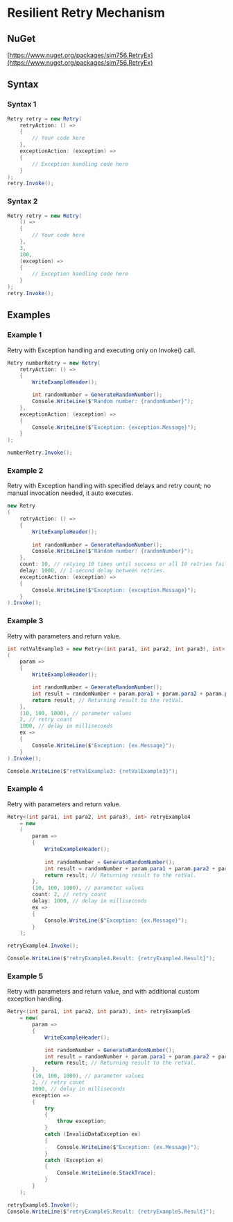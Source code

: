 # Resilient Retry Mechanism

## NuGet
[https://www.nuget.org/packages/sim756.RetryEx](https://www.nuget.org/packages/sim756.RetryEx)

## Syntax
### Syntax 1
```c#
Retry retry = new Retry(
    retryAction: () =>
    {
        // Your code here
    },
    exceptionAction: (exception) =>
    {
        // Exception handling code here
    }
);
retry.Invoke();
```

### Syntax 2
```c#
Retry retry = new Retry(
    () =>
    {
        // Your code here
    },
    3,
    100,
    (exception) =>
    {
        // Exception handling code here
    }
);
retry.Invoke();
```

## Examples

### Example 1
Retry with Exception handling and executing only on Invoke() call.

```c#
Retry numberRetry = new Retry(
    retryAction: () =>
    {
        WriteExampleHeader();

        int randomNumber = GenerateRandomNumber();
        Console.WriteLine($"Random number: {randomNumber}");
    },
    exceptionAction: (exception) =>
    {
        Console.WriteLine($"Exception: {exception.Message}");
    }
);

numberRetry.Invoke();
```

### Example 2
Retry with Exception handling with specified delays and retry count; no manual invocation needed, it auto executes.

```c#
new Retry
(
    retryAction: () =>
    {
        WriteExampleHeader();
        
        int randomNumber = GenerateRandomNumber();
        Console.WriteLine($"Random number: {randomNumber}");
    },
    count: 10, // retying 10 times until success or all 10 retries fails.
    delay: 1000, // 1-second delay between retries.
    exceptionAction: (exception) =>
    {
        Console.WriteLine($"Exception: {exception.Message}");
    }
).Invoke();
```

### Example 3
Retry with parameters and return value.

```c#
int retValExample3 = new Retry<(int para1, int para2, int para3), int>
(
    param =>
    {
        WriteExampleHeader();

        int randomNumber = GenerateRandomNumber();
        int result = randomNumber + param.para1 + param.para2 + param.para3;
        return result; // Returning result to the retVal.
    },
    (10, 100, 1000), // parameter values
    2, // retry count
    1000, // delay in milliseconds
    ex =>
    {
        Console.WriteLine($"Exception: {ex.Message}");
    }
).Invoke();

Console.WriteLine($"retValExample3: {retValExample3}");
```

### Example 4
Retry with parameters and return value.

```c#
Retry<(int para1, int para2, int para3), int> retryExample4
    = new
    (
        param =>
        {
            WriteExampleHeader();
            
            int randomNumber = GenerateRandomNumber();
            int result = randomNumber + param.para1 + param.para2 + param.para3;
            return result; // Returning result to the retVal.
        },
        (10, 100, 1000), // parameter values
        count: 2, // retry count
        delay: 1000, // delay in milliseconds
        ex =>
        {
            Console.WriteLine($"Exception: {ex.Message}"); 
        }
    );

retryExample4.Invoke();

Console.WriteLine($"retryExample4.Result: {retryExample4.Result}");
```

### Example 5
Retry with parameters and return value, and with additional custom exception handling.

```c#
Retry<(int para1, int para2, int para3), int> retryExample5
    = new(
        param =>
        {
            WriteExampleHeader();

            int randomNumber = GenerateRandomNumber();
            int result = randomNumber + param.para1 + param.para2 + param.para3;
            return result; // Returning result to the retVal.
        },
        (10, 100, 1000), // parameter values
        2, // retry count
        1000, // delay in milliseconds
        exception =>
        {
            try
            {
                throw exception;
            }
            catch (InvalidDataException ex)
            {
                Console.WriteLine($"Exception: {ex.Message}");
            }
            catch (Exception e)
            {
                Console.WriteLine(e.StackTrace);
            }
        }
    );

retryExample5.Invoke();
Console.WriteLine($"retryExample5.Result: {retryExample5.Result}");
```
